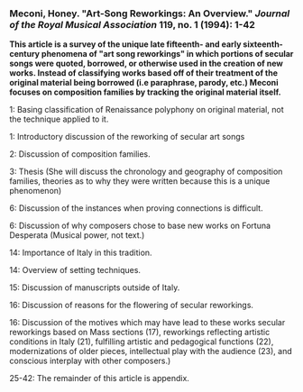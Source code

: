 ### Meconi, Honey. "Art-Song Reworkings: An Overview." _Journal of the Royal Musical Association_ 119, no. 1 (1994): 1-42
 
**This article is a survey of the unique late fifteenth- and early sixteenth-century phenomena of "art song reworkings" in which portions of secular songs were quoted, borrowed, or otherwise used in the creation of new works. Instead of classifying works based off of their treatment of the original material being borrowed (i.e paraphrase, parody, etc.) Meconi focuses on composition families by tracking the original material itself.**

1: Basing classification of Renaissance polyphony on original material, not the technique applied to it.

1: Introductory discussion of the reworking of secular art songs

2: Discussion of composition families.

3: Thesis (She will discuss the chronology and geography of composition families, theories as to why they were written because this is a unique phenomenon)

6: Discussion of the instances when proving connections is difficult.

6: Discussion of why composers chose to base new works on Fortuna Desperata (Musical power, not text.)

14: Importance of Italy in this tradition.

14: Overview of setting techniques.

15: Discussion of manuscripts outside of Italy.

16: Discussion of reasons for the flowering of secular reworkings.

16: Discussion of the motives which may have lead to these works secular reworkings based on Mass sections (17), reworkings reflecting artistic conditions in Italy (21), fulfilling artistic and pedagogical functions (22), modernizations of older pieces, intellectual play with the audience (23), and conscious interplay with other composers.)

25-42: The remainder of this article is appendix.

